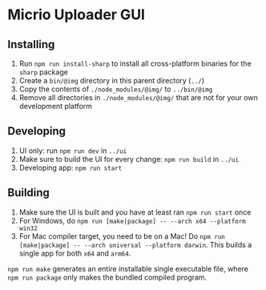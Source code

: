 # Micrio Uploader GUI

## Installing
1. Run `npm run install-sharp` to install all cross-platform binaries for the `sharp` package
2. Create a `bin/@img` directory in this parent directory (`../`)
3. Copy the contents of `./node_modules/@img/` to `../bin/@img`
4. Remove all directories in `./node_modules/@img/` that are not for your own development platform

## Developing
1. UI only: run `npm run dev` in `../ui`
2. Make sure to build the UI for every change: `npm run build` in `../ui`
3. Developing app: `npm run start`

## Building

1. Make sure the UI is built and you have at least ran `npm run start` once
2. For Windows, do `npm run [make|package] -- --arch x64 --platform win32`
3. For Mac compiler target, you need to be on a Mac! Do `npm run [make|package] -- --arch universal --platform darwin`. This builds a single app for both `x64` and `arm64`.

`npm run make` generates an entire installable single executable file, where `npm run package` only makes the bundled compiled program.

